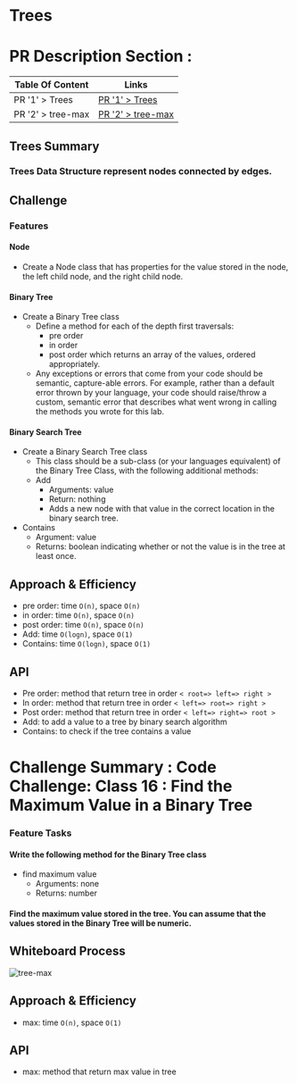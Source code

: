 # Trees

# PR Description Section :

| Table Of Content                               | Links                                       |
| ---------------------------------------------- | ------------------------------------------- |
| PR '1' > Trees                                 | [PR '1' > Trees](https://github.com/RihanFoudeh/data-structures-and-algorithms/pull/22)|
| PR '2' > tree-max                                 | [PR '2' > tree-max](https://github.com/RihanFoudeh/data-structures-and-algorithms/pull/23)|


<!-- Short summary or background information -->
## Trees Summary

### Trees Data Structure represent nodes connected by edges.

## Challenge
<!-- Description of the challenge -->

### Features

#### Node

* Create a Node class that has properties for the value stored in the node, the left child node, and the right child node.

#### Binary Tree

* Create a Binary Tree class
  * Define a method for each of the depth first traversals:
    * pre order
    * in order
    * post order which returns an array of the values, ordered appropriately.
  * Any exceptions or errors that come from your code should be semantic, capture-able errors. For example, rather than a default error thrown by your language, your code should raise/throw a custom, semantic error that describes what went wrong in calling the methods you wrote for this lab.

#### Binary Search Tree

* Create a Binary Search Tree class
  * This class should be a sub-class (or your languages equivalent) of the Binary Tree Class, with the following additional methods:
  * Add
    * Arguments: value
    * Return: nothing
    * Adds a new node with that value in the correct location in the binary search tree.
* Contains
  * Argument: value
  * Returns: boolean indicating whether or not the value is in the tree at least once.

## Approach & Efficiency
<!-- What approach did you take? Why? What is the Big O space/time for this approach? -->
* pre order: time `O(n)`, space `O(n)`
* in order: time `O(n)`, space `O(n)`
* post order: time `O(n)`, space `O(n)`
* Add: time `O(logn)`, space `O(1)`
* Contains: time `O(logn)`, space `O(1)`

## API
<!-- Description of each method publicly available in each of your trees -->
* Pre order: method that return tree in order `< root=> left=> right >`
* In order: method that return tree in order `< left=> root=> right >`
* Post order: method that return tree in order `< left=> right=> root >`
* Add: to add a value to a tree by binary search algorithm
* Contains: to check if the tree contains a value


# Challenge Summary : Code Challenge: Class 16 : Find the Maximum Value in a Binary Tree
<!-- Description of the challenge -->

### Feature Tasks

#### Write the following method for the Binary Tree class

* find maximum value
  * Arguments: none
  * Returns: number

#### Find the maximum value stored in the tree. You can assume that the values stored in the Binary Tree will be numeric.

## Whiteboard Process
<!-- Embedded whiteboard image -->
![tree-max](https://user-images.githubusercontent.com/73611547/142763894-42026c8b-83d6-455e-970c-6be6b5b5973f.jpg)

## Approach & Efficiency
<!-- What approach did you take? Why? What is the Big O space/time for this approach? -->
* max: time `O(n)`, space `O(1)`

## API

* max: method that return max value in tree

